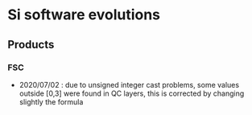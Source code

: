 
# Si software evolutions

## Products

### FSC

+ 2020/07/02 : due to unsigned integer cast problems, some values outside [0,3] were found in QC layers, this is corrected by changing slightly the formula

